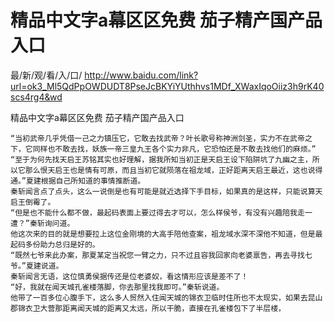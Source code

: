 # 精品中文字a幕区区免费 茄子精产国产品入口

最/新/观/看/入/口/ http://www.baidu.com/link?url=ok3_Ml5QdPpOWDUDT8PseJcBKYiYUthhvs1MDf_XWaxIqoOiiz3h9rK40scs4rg4&wd

精品中文字a幕区区免费 茄子精产国产品入口

    “当初武帝几乎凭借一己之力镇压它，它敢去找武帝？叶长歌号称神洲剑圣，实力不在武帝之下，它同样也不敢去找，妖族一帝三皇九王各个实力非凡，它恐怕还是不敢去找他们的麻烦。”
    “至于为何先找天启王苏铭其实也好理解，据我所知当初正是天启王设下陷阱坑了九幽之主，所以它那么恨天启王也是情有可原，而且当初它就陨落在祖龙域，正好距离天启王最近，这也说得通。”夏建根据自己所知道的事情推断道。
    秦斩闻言点了点头，这么一说倒是也有可能是就近选择下手目标，如果真的是这样，只能说算天启王倒霉了。
    “但是也不能什么都不做，最起码表面上要过得去才可以，怎么样侯爷，有没有兴趣陪我走一遭？”秦斩询问道。
    他这次来的目的就是想要拉上这位金刚境的大高手陪他查案，祖龙域水深不深他不知道，但是最起码多份助力总归是好的。
    “既然七爷来此办案，那夏某定当祝您一臂之力，只不过且容我回家向老婆禀告，再去寻找七爷。”夏建说道。
    秦斩闻言无语，这位慎勇侯据传还是位老婆奴，看这情形应该是差不了！
    “好，我就在闻天城孔雀楼落脚，你去那里找我即可。”秦斩说道。
    他带了一百多位心腹手下，这么多人贸然入住闻天城的锦衣卫临时住所也不太现实，如果去昆山郡锦衣卫大营那距离闻天城的距离又太远，所以干脆，直接在孔雀楼包下了半层楼，
